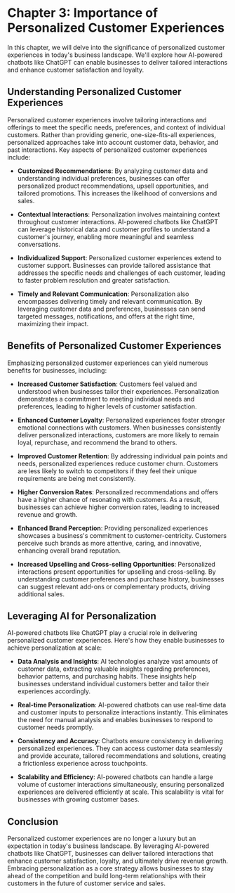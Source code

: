 Chapter 3: Importance of Personalized Customer Experiences
==========================================================

In this chapter, we will delve into the significance of personalized customer experiences in today's business landscape. We'll explore how AI-powered chatbots like ChatGPT can enable businesses to deliver tailored interactions and enhance customer satisfaction and loyalty.

**Understanding Personalized Customer Experiences**
---------------------------------------------------

Personalized customer experiences involve tailoring interactions and offerings to meet the specific needs, preferences, and context of individual customers. Rather than providing generic, one-size-fits-all experiences, personalized approaches take into account customer data, behavior, and past interactions. Key aspects of personalized customer experiences include:

* **Customized Recommendations**: By analyzing customer data and understanding individual preferences, businesses can offer personalized product recommendations, upsell opportunities, and tailored promotions. This increases the likelihood of conversions and sales.

* **Contextual Interactions**: Personalization involves maintaining context throughout customer interactions. AI-powered chatbots like ChatGPT can leverage historical data and customer profiles to understand a customer's journey, enabling more meaningful and seamless conversations.

* **Individualized Support**: Personalized customer experiences extend to customer support. Businesses can provide tailored assistance that addresses the specific needs and challenges of each customer, leading to faster problem resolution and greater satisfaction.

* **Timely and Relevant Communication**: Personalization also encompasses delivering timely and relevant communication. By leveraging customer data and preferences, businesses can send targeted messages, notifications, and offers at the right time, maximizing their impact.

**Benefits of Personalized Customer Experiences**
-------------------------------------------------

Emphasizing personalized customer experiences can yield numerous benefits for businesses, including:

* **Increased Customer Satisfaction**: Customers feel valued and understood when businesses tailor their experiences. Personalization demonstrates a commitment to meeting individual needs and preferences, leading to higher levels of customer satisfaction.

* **Enhanced Customer Loyalty**: Personalized experiences foster stronger emotional connections with customers. When businesses consistently deliver personalized interactions, customers are more likely to remain loyal, repurchase, and recommend the brand to others.

* **Improved Customer Retention**: By addressing individual pain points and needs, personalized experiences reduce customer churn. Customers are less likely to switch to competitors if they feel their unique requirements are being met consistently.

* **Higher Conversion Rates**: Personalized recommendations and offers have a higher chance of resonating with customers. As a result, businesses can achieve higher conversion rates, leading to increased revenue and growth.

* **Enhanced Brand Perception**: Providing personalized experiences showcases a business's commitment to customer-centricity. Customers perceive such brands as more attentive, caring, and innovative, enhancing overall brand reputation.

* **Increased Upselling and Cross-selling Opportunities**: Personalized interactions present opportunities for upselling and cross-selling. By understanding customer preferences and purchase history, businesses can suggest relevant add-ons or complementary products, driving additional sales.

**Leveraging AI for Personalization**
-------------------------------------

AI-powered chatbots like ChatGPT play a crucial role in delivering personalized customer experiences. Here's how they enable businesses to achieve personalization at scale:

* **Data Analysis and Insights**: AI technologies analyze vast amounts of customer data, extracting valuable insights regarding preferences, behavior patterns, and purchasing habits. These insights help businesses understand individual customers better and tailor their experiences accordingly.

* **Real-time Personalization**: AI-powered chatbots can use real-time data and customer inputs to personalize interactions instantly. This eliminates the need for manual analysis and enables businesses to respond to customer needs promptly.

* **Consistency and Accuracy**: Chatbots ensure consistency in delivering personalized experiences. They can access customer data seamlessly and provide accurate, tailored recommendations and solutions, creating a frictionless experience across touchpoints.

* **Scalability and Efficiency**: AI-powered chatbots can handle a large volume of customer interactions simultaneously, ensuring personalized experiences are delivered efficiently at scale. This scalability is vital for businesses with growing customer bases.

**Conclusion**
--------------

Personalized customer experiences are no longer a luxury but an expectation in today's business landscape. By leveraging AI-powered chatbots like ChatGPT, businesses can deliver tailored interactions that enhance customer satisfaction, loyalty, and ultimately drive revenue growth. Embracing personalization as a core strategy allows businesses to stay ahead of the competition and build long-term relationships with their customers in the future of customer service and sales.
